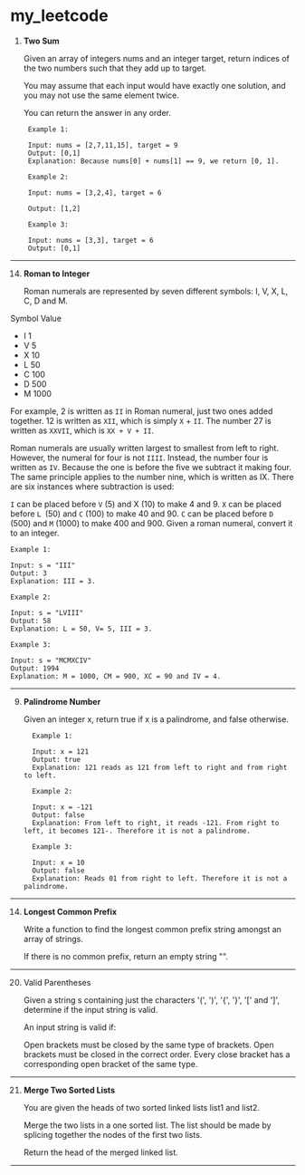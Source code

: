 # my_leetcode

1. **Two Sum**

   Given an array of integers nums and an integer target, return indices of the
   two numbers such that they add up to target.

   You may assume that each input would have exactly one solution, and you may
   not use the same element twice.

   You can return the answer in any order.

        Example 1:
        
        Input: nums = [2,7,11,15], target = 9
        Output: [0,1]
        Explanation: Because nums[0] + nums[1] == 9, we return [0, 1].
        
        Example 2:

        Input: nums = [3,2,4], target = 6
        
        Output: [1,2]
        
        Example 3:
        
        Input: nums = [3,3], target = 6
        Output: [0,1]

___

14. **Roman to Integer**

    Roman numerals are represented by seven different symbols: I, V, X, L, C, D
    and M.

Symbol Value

* I 1
* V 5
* X 10
* L 50
* C 100
* D 500
* M 1000

For example, 2 is written as `II` in Roman numeral, just two ones added
together. 12 is written as `XII`, which is simply `X` + `II`. The number 27 is
written as `XXVII`, which is `XX + V + II`.

Roman numerals are usually written largest to smallest from left to right.
However, the numeral for four is not `IIII`. Instead, the number four is
written
as `IV`. Because the one is before the five we subtract it making four. The
same
principle applies to the number nine, which is written as IX. There are six
instances where subtraction is used:

`I` can be placed before `V` (5) and X (10) to make 4 and 9.
`X` can be placed before `L `(50) and `C` (100) to make 40 and 90.
`C` can be placed before `D` (500) and `M` (1000) to make 400 and 900.
Given a roman numeral, convert it to an integer.

    Example 1:
    
    Input: s = "III"
    Output: 3
    Explanation: III = 3.

    Example 2:
    
    Input: s = "LVIII"
    Output: 58
    Explanation: L = 50, V= 5, III = 3.

    Example 3:
    
    Input: s = "MCMXCIV"
    Output: 1994
    Explanation: M = 1000, CM = 900, XC = 90 and IV = 4.

___

9. **Palindrome Number**

   Given an integer x, return true if x is a
   palindrome, and false otherwise.

         Example 1:
         
         Input: x = 121
         Output: true
         Explanation: 121 reads as 121 from left to right and from right to left.
         
         Example 2:
         
         Input: x = -121
         Output: false
         Explanation: From left to right, it reads -121. From right to left, it becomes 121-. Therefore it is not a palindrome.

         Example 3:
      
         Input: x = 10
         Output: false
         Explanation: Reads 01 from right to left. Therefore it is not a palindrome.
 
___

14. **Longest Common Prefix**

      Write a function to find the longest common prefix string amongst an array of strings.

      If there is no common prefix, return an empty string "".

___

20. Valid Parentheses

    Given a string s containing just the characters '(', ')', '{', '}', '[' and ']', determine if the input string is valid.

    An input string is valid if:

    Open brackets must be closed by the same type of brackets.
    Open brackets must be closed in the correct order.
    Every close bracket has a corresponding open bracket of the same type.

___

21. **Merge Two Sorted Lists**

    You are given the heads of two sorted linked lists list1 and list2.

    Merge the two lists in a one sorted list. The list should be made by splicing together the nodes of the first two lists.

    Return the head of the merged linked list.

___

